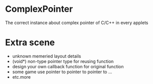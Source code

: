 # ComplexPointer
The correct instance about complex pointer of C/C++ in every applets
# Extra scene 
* unknown memeried layout details
* (void*) non-type pointer type for reusing function
* design your own callback function for original function
* some game use pointer to pointer to pointer to ...
* etc.more
